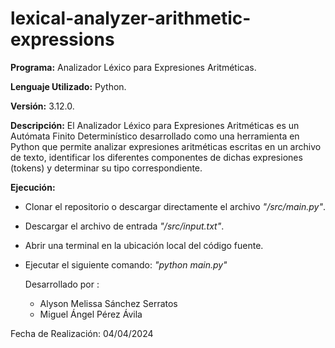 # lexical-analyzer-arithmetic-expressions
**Programa:** Analizador Léxico para Expresiones Aritméticas.

**Lenguaje Utilizado:** Python.

**Versión:** 3.12.0.

**Descripción:** El Analizador Léxico para Expresiones Aritméticas es un Autómata Finito Determinístico desarrollado como una herramienta en Python que permite analizar expresiones aritméticas escritas en un archivo de texto, identificar los diferentes componentes de dichas expresiones (tokens) y determinar su tipo correspondiente.

**Ejecución:**
- Clonar el repositorio o descargar directamente el archivo *"/src/main.py"*.
- Descargar el archivo de entrada *"/src/input.txt"*.
- Abrir una terminal en la ubicación local del código fuente.
- Ejecutar el siguiente comando: *"python main.py"*

  Desarrollado por :
  - Alyson Melissa Sánchez Serratos
  - Miguel Ángel Pérez Ávila


Fecha de Realización: 04/04/2024
